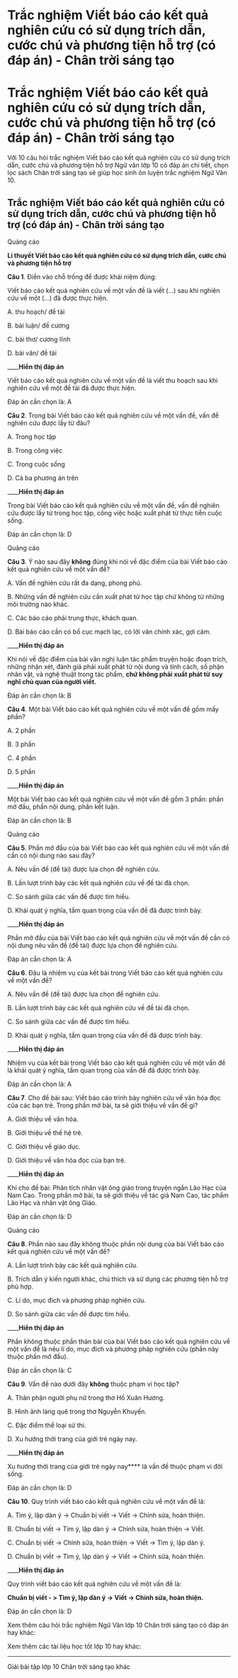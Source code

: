 # Trắc nghiệm Viết báo cáo kết quả nghiên cứu có sử dụng trích dẫn, cước chú và phương tiện hỗ trợ (có đáp án) - Chân trời sáng tạo

# Trắc nghiệm Viết báo cáo kết quả nghiên cứu có sử dụng trích dẫn, cước chú và phương tiện hỗ trợ (có đáp án) - Chân trời sáng tạo

Với 10 câu hỏi trắc nghiệm Viết báo cáo kết quả nghiên cứu có sử dụng trích dẫn, cước chú và phương tiện hỗ trợ Ngữ văn lớp 10 có đáp án chi tiết, chọn lọc sách Chân trời sáng tạo sẽ giúp học sinh ôn luyện trắc nghiệm Ngữ Văn 10.

## Trắc nghiệm Viết báo cáo kết quả nghiên cứu có sử dụng trích dẫn, cước chú và phương tiện hỗ trợ (có đáp án) - Chân trời sáng tạo

Quảng cáo

**Lí thuyết Viết báo cáo kết quả nghiên cứu có sử dụng trích dẫn, cước chú và phương tiện hỗ trợ**

**Câu 1**. Điền vào chỗ trống để được khái niệm đúng:

Viết báo cáo kết quả nghiên cứu về một vấn đề là viết (…) sau khi nghiên cứu về một (…) đã được thực hiện.

A. thu hoạch/ đề tài

B. bài luận/ đề cương

C. bài thơ/ cương lĩnh

D. bài văn/ đề tài

____**Hiển thị đáp án**

Viết báo cáo kết quả nghiên cứu về một vấn đề là viết thu hoạch sau khi nghiên cứu về một đề tài đã được thực hiện.

Đáp án cần chọn là: A

**Câu 2**. Trong bài Viết báo cáo kết quả nghiên cứu về một vấn đề, vấn đề nghiên cứu được lấy từ đâu?

A. Trong học tập

B. Trong công việc

C. Trong cuộc sống

D. Cả ba phương án trên

____**Hiển thị đáp án**

Trong bài Viết báo cáo kết quả nghiên cứu về một vấn đề, vấn đề nghiên cứu được lấy từ trong học tập, công việc hoặc xuất phát từ thực tiễn cuộc sống.

Đáp án cần chọn là: D

Quảng cáo

**Câu 3**. Ý nào sau đây **không** đúng khi nói về đặc điểm của bài Viết báo cáo kết quả nghiên cứu về một vấn đề?

A. Vấn đề nghiên cứu rất đa dạng, phong phú.

B. Những vấn đề nghiên cứu cần xuất phát từ học tập chứ không từ những môi trường nào khác.

C. Các báo cáo phải trung thực, khách quan.

D. Bài báo cáo cần có bố cục mạch lạc, có lời văn chính xác, gợi cảm.

____**Hiển thị đáp án**

Khi nói về đặc điểm của bài văn nghị luận tác phẩm truyện hoặc đoạn trích, những nhận xét, đánh giá phải xuất phát từ nội dung và tính cách, số phận nhân vật, và nghệ thuật trong tác phẩm, **chứ không phải xuất phát từ suy nghĩ chủ quan của người viết.**

Đáp án cần chọn là: B

**Câu 4**. Một bài Viết báo cáo kết quả nghiên cứu về một vấn đề gồm mấy phần?

A. 2 phần

B. 3 phần

C. 4 phần

D. 5 phần

____**Hiển thị đáp án**

Một bài Viết báo cáo kết quả nghiên cứu về một vấn đề gồm 3 phần: phần mở đầu, phần nội dung, phần kết luận.

Đáp án cần chọn là: B

Quảng cáo

**Câu 5**. Phần mở đầu của bài Viết báo cáo kết quả nghiên cứu về một vấn đề cần có nội dung nào sau đây?

A. Nêu vấn đề (đề tài) được lựa chọn để nghiên cứu.

B. Lần lượt trình bày các kết quả nghiên cứu về đề tài đã chọn. 

C. So sánh giữa các vấn đề được tìm hiểu.

D. Khái quát ý nghĩa, tầm quan trọng của vấn đề đã được trình bày.

____**Hiển thị đáp án**

Phần mở đầu của bài Viết báo cáo kết quả nghiên cứu về một vấn đề cần có nội dung nêu vấn đề (đề tài) được lựa chọn để nghiên cứu.

Đáp án cần chọn là: A

**Câu 6**. Đâu là nhiệm vụ của kết bài trong Viết báo cáo kết quả nghiên cứu về một vấn đề?

A. Nêu vấn đề (đề tài) được lựa chọn để nghiên cứu.

B. Lần lượt trình bày các kết quả nghiên cứu về đề tài đã chọn. 

C. So sánh giữa các vấn đề được tìm hiểu.

D. Khái quát ý nghĩa, tầm quan trọng của vấn đề đã được trình bày.

____**Hiển thị đáp án**

Nhiệm vụ của kết bài trong Viết báo cáo kết quả nghiên cứu về một vấn đề là khái quát ý nghĩa, tầm quan trọng của vấn đề đã được trình bày.

Đáp án cần chọn là: A

**Câu 7**. Cho đề bài sau: Viết báo cáo trình bày nghiên cứu về văn hóa đọc của các bạn trẻ. Trong phần mở bài, ta sẽ giới thiệu về vấn đề gì?

A. Giới thiệu về văn hóa.

B. Giới thiệu về thế hệ trẻ.

C. Giới thiệu về giáo dục.

D. Giới thiệu về văn hóa đọc của bạn trẻ.

____**Hiển thị đáp án**

Khi cho đề bài: Phân tích nhân vật ông giáo trong truyện ngắn Lão Hạc của Nam Cao. Trong phần mở bài, ta sẽ giới thiệu về tác giả Nam Cao, tác phẩm Lão Hạc và nhân vật ông Giáo.

Đáp án cần chọn là: D

Quảng cáo

**Câu 8**. Phần nào sau đây không thuộc phần nội dung của bài Viết báo cáo kết quả nghiên cứu về một vấn đề?

A. Lần lượt trình bày các kết quả nghiên cứu.

B. Trích dẫn ý kiến người khác, chú thích và sử dụng các phương tiện hỗ trợ phù hợp.

C. Lí do, mục đích và phương pháp nghiên cứu.

D. So sánh giữa các vấn đề được tìm hiểu.

____**Hiển thị đáp án**

Phần không thuộc phần thân bài của bài Viết báo cáo kết quả nghiên cứu về một vấn đề là nêu lí do, mục đích và phương pháp nghiên cứu (phần này thuộc phần mở đầu).

Đáp án cần chọn là: C

**Câu 9**. Vấn đề nào dưới đây **không** thuộc phạm vi học tập?

A. Thân phận người phụ nữ trong thơ Hồ Xuân Hương.

B. Hình ảnh làng quê trong thơ Nguyễn Khuyến.

C. Đặc điểm thể loại sử thi.

D. Xu hướng thời trang của giới trẻ ngày nay.

____**Hiển thị đáp án**

Xu hướng thời trang của giới trẻ ngày nay**** là vấn đề thuộc phạm vi đời sống.

Đáp án cần chọn là: D

**Câu 10**. Quy trình viết báo cáo kết quả nghiên cứu về một vấn đề là:

A. Tìm ý, lập dàn ý -> Chuẩn bị viết -> Viết -> Chỉnh sửa, hoàn thiện.

B. Chuẩn bị viết -> Tìm ý, lập dàn ý -> Chỉnh sửa, hoàn thiện -> Viết.

C. Chuẩn bị viết -> Chỉnh sửa, hoàn thiện -> Viết -> Tìm ý, lập dàn ý.

D. Chuẩn bị viết -> Tìm ý, lập dàn ý -> Viết -> Chỉnh sửa, hoàn thiện.

____**Hiển thị đáp án**

Quy trình viết báo cáo kết quả nghiên cứu về một vấn đề là:

**Chuẩn bị viết - > Tìm ý, lập dàn ý -> Viết -> Chỉnh sửa, hoàn thiện.**

Đáp án cần chọn là: D

Xem thêm câu hỏi trắc nghiệm Ngữ Văn lớp 10 Chân trời sáng tạo có đáp án hay khác:

Xem thêm các tài liệu học tốt lớp 10 hay khác:

* * *

Giải bài tập lớp 10 Chân trời sáng tạo khác
